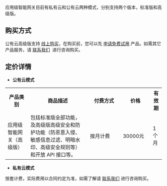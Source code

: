应用级智能网关目前有私有云和公有云两种模式，分别支持两个版本，标准版和高级版。

## 购买方式
公有云高级版支持 [线上购买](https://buy.cloud.tencent.com/buy/tys)，在购买前，您可以先 [申请免费试用](https://cloud.tencent.com/apply/p/y6mbnd4wmwb) 产品。如需其它产品服务，请 [联系我们](https://cloud.tencent.com/apply/p/y6mbnd4wmwb)  进行咨询购买。
## 定价详情

- **公有云模式**

<table>
<tr><th>产品类别</th><th>商品描述</th><th width=90>付费方式</th><th width=80>价格</th><th>有效期</th></tr>
<tr><td>应用级智能网关（高级版）</td><td>包括标准版全部功能，及高级版高级安全和防护功能（防恶意入侵、敏感信息过滤、明暗水印、高级安全规则等）和开放 API 接口等。</td><td>按月计费</td><td>30000元</td><td>1个月</td></tr>
</table>



- **私有云模式**

按套计费，实际费用以合同约定为准，如需了解请 [联系我们](https://cloud.tencent.com/apply/p/y6mbnd4wmwb) 进行咨询购买。
